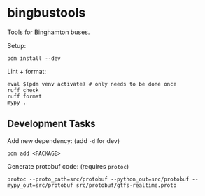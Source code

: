 # bingbustools

Tools for Binghamton buses.

Setup:

```
pdm install --dev
```

Lint + format:

```
eval $(pdm venv activate) # only needs to be done once
ruff check
ruff format
mypy .
```

## Development Tasks

Add new dependency: (add `-d` for dev)

```
pdm add <PACKAGE>
```

Generate protobuf code: (requires `protoc`)

```
protoc --proto_path=src/protobuf --python_out=src/protobuf --mypy_out=src/protobuf src/protobuf/gtfs-realtime.proto
```
